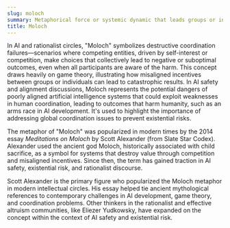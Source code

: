 ```yaml
---
slug: moloch
summary: Metaphorical force or systemic dynamic that leads groups or individuals to pursue short-term goals at the expense of long-term well-being or optimal outcomes.
title: Moloch
---
```


In AI and rationalist circles, "Moloch" symbolizes destructive coordination failures—scenarios where competing entities, driven by self-interest or competition, make choices that collectively lead to negative or suboptimal outcomes, even when all participants are aware of the harm. This concept draws heavily on game theory, illustrating how misaligned incentives between groups or individuals can lead to catastrophic results. In AI safety and alignment discussions, Moloch represents the potential dangers of poorly aligned artificial intelligence systems that could exploit weaknesses in human coordination, leading to outcomes that harm humanity, such as an arms race in AI development. It's used to highlight the importance of addressing global coordination issues to prevent existential risks.

The metaphor of "Moloch" was popularized in modern times by the 2014 essay *Meditations on Moloch* by Scott Alexander (from Slate Star Codex). Alexander used the ancient god Moloch, historically associated with child sacrifice, as a symbol for systems that destroy value through competition and misaligned incentives. Since then, the term has gained traction in AI safety, existential risk, and rationalist discourse.

Scott Alexander is the primary figure who popularized the Moloch metaphor in modern intellectual circles. His essay helped tie ancient mythological references to contemporary challenges in AI development, game theory, and coordination problems. Other thinkers in the rationalist and effective altruism communities, like Eliezer Yudkowsky, have expanded on the concept within the context of AI safety and existential risk.
